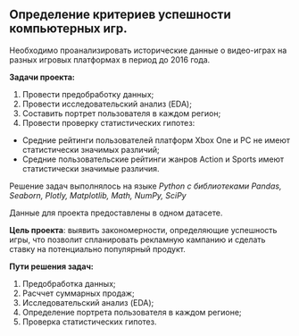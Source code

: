 ## Определение критериев успешности компьютерных игр.

Необходимо проанализировать исторические данные о видео-играх на разных игровых платформах в период до 2016 года.

**Задачи проекта:**
1) Провести предобработку данных;
2) Провести исследовательский анализ (EDA);
3) Составить портрет пользователя в каждом регион;
4) Провести проверку статистических гипотез:
 *  Средние рейтинги пользователей платформ Xbox One и PC не имеют статистически значимых различий;
 *  Средние пользовательские рейтинги жанров Action и Sports имеют статистически значимые различия.

Решение задач выполнялось на языке *Python с библиотеками Pandas, Seaborn, Plotly, Matplotlib, Math, NumPy, SciPy*

Данные для проекта предоставлены в одном датаcете.

**Цель проекта**: выявить закономерности, определяющие успешность игры, что позволит спланировать рекламную кампанию и сделать ставку на потенциально популярный продукт.

**Пути решения задач:**
1) Предобработка данных;
2) Расччет суммарных продаж;
3) Исследовательский анализ (EDA);
4) Определение портрета пользователя в каждом регионе;
5) Проверка статистических гипотез.




